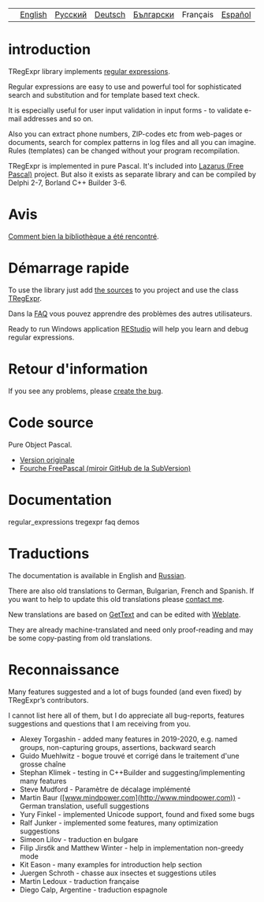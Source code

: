 |     |         |                                                                |                                                                |                                                                  |          |                                                                |
|-----|---------|----------------------------------------------------------------|----------------------------------------------------------------|------------------------------------------------------------------|----------|----------------------------------------------------------------|
|     | [English](https://regex.sorokin.engineer/en/) | [Русский](https://regex.sorokin.engineer/ru/) | [Deutsch](https://regex.sorokin.engineer/de/) | [Български](https://regex.sorokin.engineer/bg/) | Français | [Español](https://regex.sorokin.engineer/es/) |

# introduction

TRegExpr library implements [regular
expressions](../regular_expressions/).

Regular expressions are easy to use and powerful tool for sophisticated
search and substitution and for template based text check.

It is especially useful for user input validation in input forms - to
validate e-mail addresses and so on.

Also you can extract phone numbers, ZIP-codes etc from web-pages or
documents, search for complex patterns in log files and all you can
imagine. Rules (templates) can be changed without your program
recompilation.

TRegExpr is implemented in pure Pascal. It's included into [Lazarus
(Free Pascal)](http://wiki.freepascal.org/Regexpr) project. But also it
exists as separate library and can be compiled by Delphi 2-7, Borland
C++ Builder 3-6.

# Avis

[Comment bien la bibliothèque a été
rencontré](https://sorokin.engineer/posts/en/regexpstudio_site_is_lunched.html).

# Démarrage rapide

To use the library just add [the
sources](https://github.com/andgineer/TRegExpr/blob/master/src/regexpr.pas)
to you project and use the class [TRegExpr](../tregexpr/).

Dans la [FAQ](faq/) vous pouvez apprendre des problèmes des autres
utilisateurs.

Ready to run Windows application
[REStudio](https://github.com/andgineer/TRegExpr/releases/download/0.952b/restudio.zip)
will help you learn and debug regular expressions.

# Retour d&#39;information

If you see any problems, please [create the
bug](https://github.com/andgineer/TRegExpr/issues).

# Code source

Pure Object Pascal.

- [Version originale](https://github.com/andgineer/TRegExpr)
- [Fourche FreePascal (miroir GitHub de la
  SubVersion)](https://github.com/graemeg/freepascal/blob/master/packages/regexpr/src/regexpr.pas)

# Documentation

<div class="toctree" glob="" maxdepth="2">

regular_expressions tregexpr faq demos

</div>

# Traductions

The documentation is available in English and
[Russian](https://regexpr.sorokin.engineer/ru/).

There are also old translations to German, Bulgarian, French and
Spanish. If you want to help to update this old translations please
[contact me](https://github.com/andgineer).

New translations are based on
[GetText](https://en.wikipedia.org/wiki/Gettext) and can be edited with
[Weblate](https://hosted.weblate.org/projects/tregexpr/).

They are already machine-translated and need only proof-reading and may
be some copy-pasting from old translations.

# Reconnaissance

Many features suggested and a lot of bugs founded (and even fixed) by
TRegExpr’s contributors.

I cannot list here all of them, but I do appreciate all bug-reports,
features suggestions and questions that I am receiving from you.

- Alexey Torgashin - added many features in 2019-2020, e.g. named
  groups, non-capturing groups, assertions, backward search
- Guido Muehlwitz - bogue trouvé et corrigé dans le traitement d&#39;une
  grosse chaîne
- Stephan Klimek - testing in C++Builder and suggesting/implementing
  many features
- Steve Mudford - Paramètre de décalage implémenté
- Martin Baur ([www.mindpower.com](http://www.mindpower.com)) -German
  translation, usefull suggestions
- Yury Finkel - implemented Unicode support, found and fixed some bugs
- Ralf Junker - implemented some features, many optimization suggestions
- Simeon Lilov - traduction en bulgare
- Filip Jirsбk and Matthew Winter - help in implementation non-greedy
  mode
- Kit Eason - many examples for introduction help section
- Juergen Schroth - chasse aux insectes et suggestions utiles
- Martin Ledoux - traduction française
- Diego Calp, Argentine - traduction espagnole
